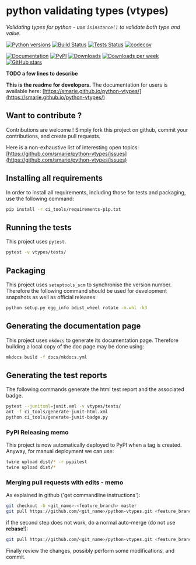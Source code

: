 # python validating types (vtypes)

*Validating types for python - use `isinstance()` to validate both type and value.*

[![Python versions](https://img.shields.io/pypi/pyversions/vtypes.svg)](https://pypi.python.org/pypi/vtypes/) [![Build Status](https://travis-ci.org/smarie/python-vtypes.svg?branch=master)](https://travis-ci.org/smarie/python-vtypes) [![Tests Status](https://smarie.github.io/python-vtypes/junit/junit-badge.svg?dummy=8484744)](https://smarie.github.io/python-vtypes/junit/report.html) [![codecov](https://codecov.io/gh/smarie/python-vtypes/branch/master/graph/badge.svg)](https://codecov.io/gh/smarie/python-vtypes)

[![Documentation](https://img.shields.io/badge/doc-latest-blue.svg)](https://smarie.github.io/python-vtypes/) [![PyPI](https://img.shields.io/pypi/v/vtypes.svg)](https://pypi.python.org/pypi/vtypes/) [![Downloads](https://pepy.tech/badge/vtypes)](https://pepy.tech/project/vtypes) [![Downloads per week](https://pepy.tech/badge/vtypes/week)](https://pepy.tech/project/vtypes) [![GitHub stars](https://img.shields.io/github/stars/smarie/python-vtypes.svg)](https://github.com/smarie/python-vtypes/stargazers)

**TODO a few lines to describe**

**This is the readme for developers.** The documentation for users is available here: [https://smarie.github.io/python-vtypes/](https://smarie.github.io/python-vtypes/)

## Want to contribute ?

Contributions are welcome ! Simply fork this project on github, commit your contributions, and create pull requests.

Here is a non-exhaustive list of interesting open topics: [https://github.com/smarie/python-vtypes/issues](https://github.com/smarie/python-vtypes/issues)

## Installing all requirements

In order to install all requirements, including those for tests and packaging, use the following command:

```bash
pip install -r ci_tools/requirements-pip.txt
```

## Running the tests

This project uses `pytest`.

```bash
pytest -v vtypes/tests/
```

## Packaging

This project uses `setuptools_scm` to synchronise the version number. Therefore the following command should be used for development snapshots as well as official releases: 

```bash
python setup.py egg_info bdist_wheel rotate -m.whl -k3
```

## Generating the documentation page

This project uses `mkdocs` to generate its documentation page. Therefore building a local copy of the doc page may be done using:

```bash
mkdocs build -f docs/mkdocs.yml
```

## Generating the test reports

The following commands generate the html test report and the associated badge. 

```bash
pytest --junitxml=junit.xml -v vtypes/tests/
ant -f ci_tools/generate-junit-html.xml
python ci_tools/generate-junit-badge.py
```

### PyPI Releasing memo

This project is now automatically deployed to PyPI when a tag is created. Anyway, for manual deployment we can use:

```bash
twine upload dist/* -r pypitest
twine upload dist/*
```

### Merging pull requests with edits - memo

Ax explained in github ('get commandline instructions'):

```bash
git checkout -b <git_name>-<feature_branch> master
git pull https://github.com/<git_name>/python-vtypes.git <feature_branch> --no-commit --ff-only
```

if the second step does not work, do a normal auto-merge (do not use **rebase**!):

```bash
git pull https://github.com/<git_name>/python-vtypes.git <feature_branch> --no-commit
```

Finally review the changes, possibly perform some modifications, and commit.
